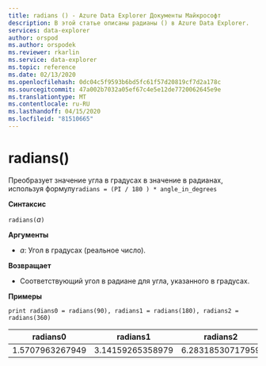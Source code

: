 ```yaml
---
title: radians () - Azure Data Explorer Документы Майкрософт
description: В этой статье описаны радианы () в Azure Data Explorer.
services: data-explorer
author: orspod
ms.author: orspodek
ms.reviewer: rkarlin
ms.service: data-explorer
ms.topic: reference
ms.date: 02/13/2020
ms.openlocfilehash: 0dc04c5f9593b6bd5fc61f57d20819cf7d2a178c
ms.sourcegitcommit: 47a002b7032a05ef67c4e5e12de7720062645e9e
ms.translationtype: MT
ms.contentlocale: ru-RU
ms.lasthandoff: 04/15/2020
ms.locfileid: "81510665"
---
```

# <a name="radians"></a>radians()

Преобразует значение угла в градусах в значение в радианах, используя формулу`radians = (PI / 180 ) * angle_in_degrees`

**Синтаксис**

`radians(`*a*`)`

**Аргументы**

* *a*: Угол в градусах (реальное число).

**Возвращает**

* Соответствующий угол в радиане для угла, указанного в градусах. 

**Примеры**

```kusto
print radians0 = radians(90), radians1 = radians(180), radians2 = radians(360) 

```

|radians0|radians1|radians2|
|---|---|---|
|1.5707963267949|3.14159265358979|6.28318530717959|